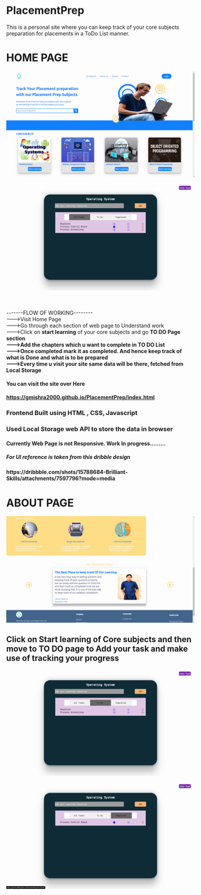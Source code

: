 # PlacementPrep
This is a personal site where you can keep track of your core subjects preparation  for placements in a ToDo List manner. 
<h1>HOME PAGE</h1>

![](images/Home.png)

![](images/alltask.png)

</br>
</br>-------FLOW OF WORKING--------</br>
        --->Visit Home Page</br>
        --->Go through each section of web page to Understand work</br>
        --->Click on <b>start learning</b> of your core subjects and go <b>TO DO<b> Page section</br>
        --->Add the chapters which u want to complete in TO DO List</br>
        --->Once completed mark it as completed. And hence keep track of what is Done and what is to be prepared</br>
        --->Every time u visit your site same data will be there, fetched from Local Storage
          

<h4>You can visit the site over Here</h4>

https://gmishra2000.github.io/PlacementPrep/index.html

<h3> Frontend Built using HTML , CSS, Javascript<h3>
<h3> Used Local Storage web API to store the data in browser</h3>
<h4> Currently Web Page is not Responsive. Work In progress......... </h4>
  <h5>For UI reference is taken from this dribble design</h5>
  https://dribbble.com/shots/15788684-Brilliant-Skills/attachments/7597796?mode=media


<h1>ABOUT PAGE</h1>

![](images/About.png)

<h2> Click on <strong>Start learning</strong> of  Core subjects and then move to TO DO page to Add your task and make use of tracking your progress</h2>



![](images/todoTask.png)

![](images/completed.png)




